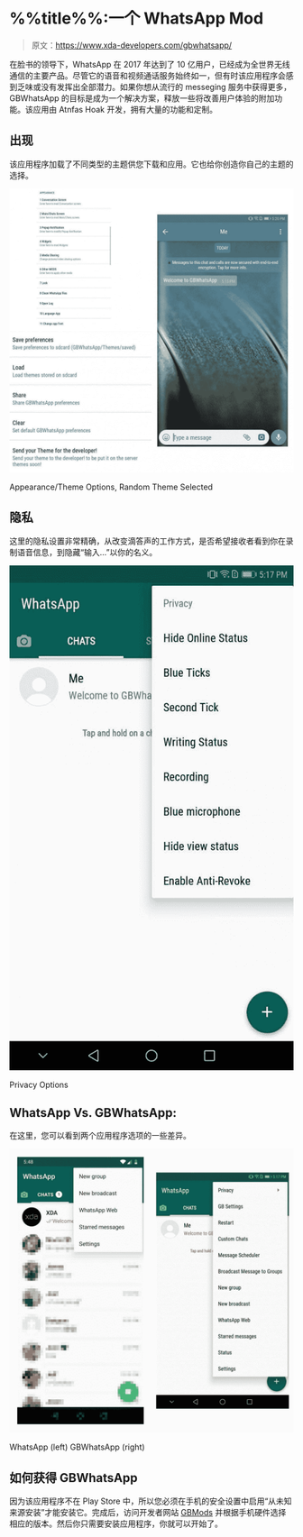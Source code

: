 # %%title%%:一个 WhatsApp Mod

> 原文：<https://www.xda-developers.com/gbwhatsapp/>

在脸书的领导下，WhatsApp 在 2017 年达到了 10 亿用户，已经成为全世界无线通信的主要产品。尽管它的语音和视频通话服务始终如一，但有时该应用程序会感到乏味或没有发挥出全部潜力。如果你想从流行的 messeging 服务中获得更多，GBWhatsApp 的目标是成为一个解决方案，释放一些将改善用户体验的附加功能。该应用由 Atnfas Hoak 开发，拥有大量的功能和定制。

## 出现

该应用程序加载了不同类型的主题供您下载和应用。它也给你创造你自己的主题的选择。

 <picture>![](img/449126077b0304b56a96068502bb74e2.png)</picture> 

Appearance/Theme Options, Random Theme Selected

## 隐私

这里的隐私设置非常精确，从改变滴答声的工作方式，是否希望接收者看到你在录制语音信息，到隐藏“输入...”以你的名义。

 <picture>![](img/615408548a6f2664b1eb8098b83ca685.png)</picture> 

Privacy Options

## WhatsApp Vs. GBWhatsApp:

在这里，您可以看到两个应用程序选项的一些差异。

 <picture>![WhatsApp vs GBWhatsApp](img/b73c0a4abdfd3960439aa6b80ed3016f.png)</picture> 

WhatsApp (left) GBWhatsApp (right)

## 如何获得 GBWhatsApp

因为该应用程序不在 Play Store 中，所以您必须在手机的安全设置中启用“从未知来源安装”才能安装它。完成后，访问开发者网站 [GBMods](http://www.gbmods.co/) 并根据手机硬件选择相应的版本。然后你只需要安装应用程序，你就可以开始了。